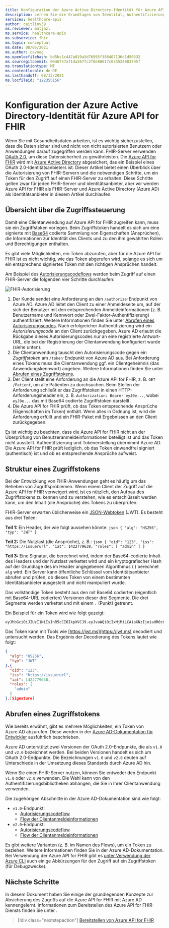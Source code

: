 ```yaml
---
title: Konfiguration der Azure Active Directory-Identität für Azure API for FHIR
description: Lernen Sie die Grundlagen von Identität, Authentifizierung und Autorisierung für Azure FHIR-Server kennen.
services: healthcare-apis
author: caitlinv39
ms.reviewer: matjazl
ms.service: healthcare-apis
ms.subservice: fhir
ms.topic: conceptual
ms.date: 08/05/2021
ms.author: cavoeg
ms.openlocfilehash: bd5bc1c447a019a5d76995f386407136d1d50332
ms.sourcegitcommit: 0046757af1da267fc2f0e88617c633524883795f
ms.translationtype: MT
ms.contentlocale: de-DE
ms.lasthandoff: 08/13/2021
ms.locfileid: "122355156"
---
```

# <a name="azure-active-directory-identity-configuration-for-azure-api-for-fhir"></a>Konfiguration der Azure Active Directory-Identität für Azure API for FHIR

Wenn Sie mit Gesundheitsdaten arbeiten, ist es wichtig sicherzustellen, dass die Daten sicher sind und nicht von nicht autorisierten Benutzern oder Anwendungen darauf zugegriffen werden kann. FHIR-Server verwenden [OAuth 2.0](https://oauth.net/2/), um diese Datensicherheit zu gewährleisten. Die [Azure API for FHIR](https://azure.microsoft.com/services/azure-api-for-fhir/) wird mit [Azure Active Directory](../../active-directory/index.yml) abgesichert, das ein Beispiel eines OAuth 2.0-Identitätsanbieters ist. Dieser Artikel bietet einen Überblick über die Autorisierung von FHIR-Servern und die notwendigen Schritte, um ein Token für den Zugriff auf einen FHIR-Server zu erhalten. Diese Schritte gelten zwar für jeden FHIR-Server und identitätsanbieter, aber wir werden Azure API for FHIR als FHIR-Server und Azure Active Directory (Azure AD) als Identitätsanbieter in diesem Artikel durchlaufen.

## <a name="access-control-overview"></a>Übersicht über die Zugriffssteuerung

Damit eine Clientanwendung auf Azure API for FHIR zugreifen kann, muss sie ein Zugriffstoken vorlegen. Beim Zugriffstoken handelt es sich um eine signierte mit [Base64](https://en.wikipedia.org/wiki/Base64) codierte Sammlung von Eigenschaften (Ansprüchen), die Informationen zur Identität des Clients und zu den ihm gewährten Rollen und Berechtigungen enthalten.

Es gibt viele Möglichkeiten, ein Token abzurufen, aber für die Azure API for FHIR ist es nicht wichtig, wie das Token abgerufen wird, solange es sich um ein entsprechend signiertes Token mit den richtigen Ansprüchen handelt. 

Am Beispiel des [Autorisierungscodeflows](../../active-directory/azuread-dev/v1-protocols-oauth-code.md) werden beim Zugriff auf einen FHIR-Server die folgenden vier Schritte durchlaufen:

![FHIR-Autorisierung](media/azure-ad-hcapi/fhir-authorization.png)

1. Der Kunde sendet eine Anforderung an den `/authorize`-Endpunkt von Azure AD. Azure AD leitet den Client zu einer Anmeldeseite um, auf der sich der Benutzer mit den entsprechenden Anmeldeinformationen (z. B. Benutzername und Kennwort oder Zwei-Faktor-Authentifizierung) authentifiziert. Weitere Informationen finden Sie unter [Abrufen eines Autorisierungscodes](../../active-directory/azuread-dev/v1-protocols-oauth-code.md#request-an-authorization-code). Nach erfolgreicher Authentifizierung wird ein *Autorisierungscode* an den Client zurückgegeben. Azure AD erlaubt die Rückgabe dieses Autorisierungscodes nur an eine registrierte Antwort-URL, die bei der Registrierung der Clientanwendung konfiguriert wurde (siehe unten).
1. Die Clientanwendung tauscht den Autorisierungscode gegen ein *Zugriffstoken* am `/token`-Endpunkt von Azure AD aus. Bei Anforderung eines Tokens muss die Clientanwendung ggf. ein Clientgeheimnis (das Anwendungskennwort) angeben. Weitere Informationen finden Sie unter [Abrufen eines Zugriffstokens](../../active-directory/azuread-dev/v1-protocols-oauth-code.md#use-the-authorization-code-to-request-an-access-token).
1. Der Client stellt eine Anforderung an die Azure API for FHIR, z. B. `GET /Patient`, um alle Patienten zu durchsuchen. Beim Stellen der Anforderung schließt er das Zugriffstoken in einen HTTP-Anforderungsheader ein, z. B. `Authorization: Bearer eyJ0e...`, wobei `eyJ0e...` das mit Base64 codierte Zugriffstoken darstellt.
1. Die Azure API for FHIR prüft, ob das Token entsprechende Ansprüche (Eigenschaften im Token) enthält. Wenn alles in Ordnung ist, wird die Anforderung erfüllt und ein FHIR-Paket mit Ergebnissen an den Client zurückgegeben.

Es ist wichtig zu beachten, dass die Azure API for FHIR nicht an der Überprüfung von Benutzeranmeldeinformationen beteiligt ist und das Token nicht ausstellt. Authentifizierung und Tokenerstellung übernimmt Azure AD. Die Azure API for FHIR prüft lediglich, ob das Token einwandfrei signiert (authentisch) ist und ob es entsprechende Ansprüche aufweist.

## <a name="structure-of-an-access-token"></a>Struktur eines Zugriffstokens

Bei der Entwicklung von FHIR-Anwendungen geht es häufig um das Beheben von Zugriffsproblemen. Wenn einem Client der Zugriff auf die Azure API for FHIR verweigert wird, ist es nützlich, den Aufbau des Zugriffstokens zu kennen und zu verstehen, wie es entschlüsselt werden kann, um den Inhalt (die Ansprüche) des Tokens zu überprüfen. 

FHIR-Server erwarten üblicherweise ein [JSON-Webtoken](https://en.wikipedia.org/wiki/JSON_Web_Token) (JWT). Es besteht aus drei Teilen:

**Teil 1:** Ein Header, der wie folgt aussehen könnte:
    ```json
    {
      "alg": "HS256",
      "typ": "JWT"
    }
    ```

**Teil 2:** Die Nutzlast (die Ansprüche), z. B.:
    ```json
    {
     "oid": "123",
     "iss": "https://issuerurl",
     "iat": 1422779638,
     "roles": [
        "admin"
      ]
    }
    ```

**Teil 3:** Eine Signatur, die berechnet wird, indem der Base64-codierte Inhalt des Headers und der Nutzlast verkettet wird und ein kryptografischer Hash auf der Grundlage des im Header angegebenen Algorithmus ( ) berechnet `alg` wird. Ein Server kann öffentliche Schlüssel vom Identitätsanbieter abrufen und prüfen, ob dieses Token von einem bestimmten Identitätsanbieter ausgestellt und nicht manipuliert wurde.

Das vollständige Token besteht aus den mit Base64 codierten (eigentlich mit Base64-URL codierten) Versionen dieser drei Segmente. Die drei Segmente werden verkettet und mit einem `.` (Punkt) getrennt.

Ein Beispiel für ein Token wird wie folgt gezeigt:

```
eyJhbGciOiJIUzI1NiIsInR5cCI6IkpXVCJ9.eyJvaWQiOiIxMjMiLCAiaXNzIjoiaHR0cHM6Ly9pc3N1ZXJ1cmwiLCJpYXQiOjE0MjI3Nzk2MzgsInJvbGVzIjpbImFkbWluIl19.gzSraSYS8EXBxLN_oWnFSRgCzcmJmMjLiuyu5CSpyHI
```

Das Token kann mit Tools wie [https://jwt.ms](https://jwt.ms) decodiert und untersucht werden. Das Ergebnis der Decodierung des Tokens lautet wie folgt:

```json
{
  "alg": "HS256",
  "typ": "JWT"
}.{
  "oid": "123",
  "iss": "https://issuerurl",
  "iat": 1422779638,
  "roles": [
    "admin"
  ]
}.[Signature]
```

## <a name="obtaining-an-access-token"></a>Abrufen eines Zugriffstokens

Wie bereits erwähnt, gibt es mehrere Möglichkeiten, ein Token von Azure AD abzurufen. Diese werden in der [Azure AD-Dokumentation für Entwickler](../../active-directory/develop/index.yml) ausführlich beschrieben.

Azure AD unterstützt zwei Versionen der OAuth 2.0-Endpunkte, die als `v1.0` und `v2.0` bezeichnet werden. Bei beiden Versionen handelt es sich um OAuth 2.0-Endpunkte. Die Bezeichnungen `v1.0` und `v2.0` deuten auf Unterschiede in der Umsetzung dieses Standards durch Azure AD hin. 

Wenn Sie einen FHIR-Server nutzen, können Sie entweder den Endpunkt `v1.0` oder `v2.0` verwenden. Die Wahl kann von den Authentifizierungsbibliotheken abhängen, die Sie in Ihrer Clientanwendung verwenden.

Die zugehörigen Abschnitte in der Azure AD-Dokumentation sind wie folgt:

* `v1.0`-Endpunkt:
    * [Autorisierungscodeflow](../../active-directory/azuread-dev/v1-protocols-oauth-code.md)
    * [Flow der Clientanmeldeinformationen](../../active-directory/azuread-dev/v1-oauth2-client-creds-grant-flow.md)
* `v2.0`-Endpunkt:
    * [Autorisierungscodeflow](../../active-directory/develop/v2-oauth2-auth-code-flow.md)
    * [Flow der Clientanmeldeinformationen](../../active-directory/develop/v2-oauth2-client-creds-grant-flow.md)

Es gibt weitere Varianten (z. B. im Namen des Flows), um ein Token zu beziehen. Weitere Informationen finden Sie in der Azure AD-Dokumentation. Bei Verwendung der Azure API for FHIR gibt es [unter Verwendung der Azure CLI](get-healthcare-apis-access-token-cli.md) auch einige Abkürzungen für den Zugriff auf ein Zugriffstoken (für Debugzwecke).

## <a name="next-steps"></a>Nächste Schritte

In diesem Dokument haben Sie einige der grundlegenden Konzepte zur Absicherung des Zugriffs auf die Azure API for FHIR mit Azure AD kennengelernt. Informationen zum Bereitstellen des Azure API for FHIR-Diensts finden Sie unter .

>[!div class="nextstepaction"]
>[Bereitstellen von Azure API for FHIR](fhir-paas-portal-quickstart.md)
